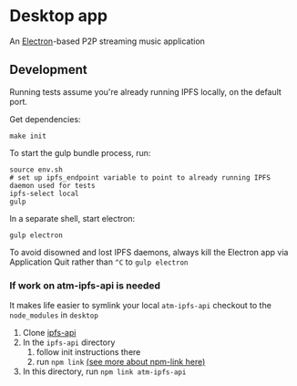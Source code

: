 # Desktop app

An [Electron][]-based P2P streaming music application

## Development

Running tests assume you're already running IPFS locally, on the default port.

Get dependencies:
```shell
make init
```

To start the gulp bundle process, run:
```shell
source env.sh
# set up ipfs_endpoint variable to point to already running IPFS daemon used for tests
ipfs-select local
gulp
```

In a separate shell, start electron:
```shell
gulp electron
```

To avoid disowned and lost IPFS daemons, always kill the Electron app via Application Quit rather than `^C` to `gulp electron`

### If work on atm-ipfs-api is needed

It makes life easier to symlink your local `atm-ipfs-api` checkout to the `node_modules`
in `desktop`

1. Clone [ipfs-api][]
2. In the `ipfs-api` directory
    1. follow init instructions there
    2. run `npm link` [(see more about npm-link here)][npm-link]
3. In this directory, run `npm link atm-ipfs-api`

[electron]: https://github.com/atom/electron
[ipfs-api]: https://github.com/bridgefog/ipfs-api
[npm-link]: https://docs.npmjs.com/cli/link
